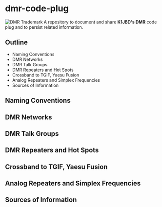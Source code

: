 # dmr-code-plug

![DMR Trademark](https://www.dmrassociation.org/images/DMR-Association-logo.png)
A repository to document and share **K1JBD's DMR** code plug and to persist related information.

## Outline

* Naming Conventions
* DMR Networks
* DMR Talk Groups
* DMR Repeaters and Hot Spots
* Crossband to TGIF, Yaesu Fusion
* Analog Repeaters and Simplex Frequencies
* Sources of Information

## Naming Conventions

## DMR Networks

## DMR Talk Groups

## DMR Repeaters and Hot Spots

## Crossband to TGIF, Yaesu Fusion

## Analog Repeaters and Simplex Frequencies

## Sources of Information
